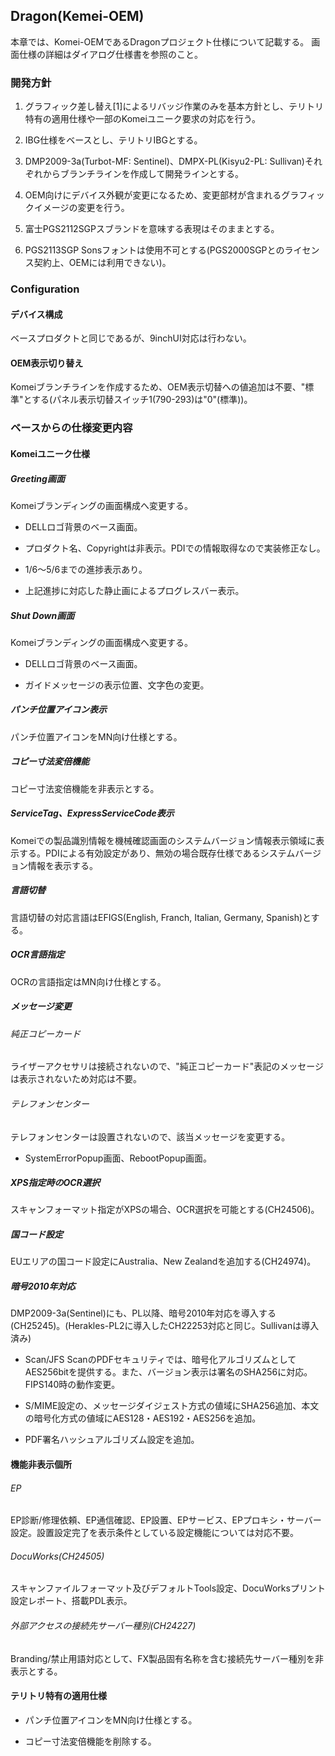##  Dragon(Kemei-OEM)
本章では、Komei-OEMであるDragonプロジェクト仕様について記載する。
画面仕様の詳細はダイアログ仕様書を参照のこと。

### 

### 開発方針

1.  グラフィック差し替え[1]によるリバッジ作業のみを基本方針とし、テリトリ特有の適用仕様や一部のKomeiユニーク要求の対応を行う。

2.  IBG仕様をベースとし、テリトリIBGとする。

3.  DMP2009-3a(Turbot-MF: Sentinel)、DMPX-PL(Kisyu2-PL:
    Sullivan)それぞれからブランチラインを作成して開発ラインとする。

4.  OEM向けにデバイス外観が変更になるため、変更部材が含まれるグラフィックイメージの変更を行う。

5.  富士PGS2112SGPスブランドを意味する表現はそのままとする。

6.  PGS2113SGP
    Sonsフォントは使用不可とする(PGS2000SGPとのライセンス契約上、OEMには利用できない)。

### Configuration

#### デバイス構成

ベースプロダクトと同じであるが、9inchUI対応は行わない。

#### OEM表示切り替え

Komeiブランチラインを作成するため、OEM表示切替への値追加は不要、"標準"とする(パネル表示切替スイッチ1(790-293)は"0"(標準))。

### ベースからの仕様変更内容

#### Komeiユニーク仕様

##### Greeting画面
Komeiブランディングの画面構成へ変更する。

-   DELLロゴ背景のベース画面。

-   プロダクト名、Copyrightは非表示。PDIでの情報取得なので実装修正なし。

-   1/6～5/6までの進捗表示あり。

-   上記進捗に対応した静止画によるプログレスバー表示。

##### Shut Down画面
Komeiブランディングの画面構成へ変更する。

-   DELLロゴ背景のベース画面。

-   ガイドメッセージの表示位置、文字色の変更。

##### パンチ位置アイコン表示
パンチ位置アイコンをMN向け仕様とする。

##### コピー寸法変倍機能
コピー寸法変倍機能を非表示とする。

##### ServiceTag、ExpressServiceCode表示
Komeiでの製品識別情報を機械確認画面のシステムバージョン情報表示領域に表示する。PDIによる有効設定があり、無効の場合既存仕様であるシステムバージョン情報を表示する。

##### 言語切替
言語切替の対応言語はEFIGS(English, Franch, Italian, Germany,
Spanish)とする。

##### OCR言語指定
OCRの言語指定はMN向け仕様とする。

##### メッセージ変更

###### 純正コピーカード

ライザーアクセサリは接続されないので、"純正コピーカード"表記のメッセージは表示されないため対応は不要。

###### テレフォンセンター

テレフォンセンターは設置されないので、該当メッセージを変更する。

-   SystemErrorPopup画面、RebootPopup画面。

##### XPS指定時のOCR選択

スキャンフォーマット指定がXPSの場合、OCR選択を可能とする(CH24506)。

##### 国コード設定

EUエリアの国コード設定にAustralia、New
Zealandを追加する(CH24974)。

##### 暗号2010年対応

DMP2009-3a(Sentinel)にも、PL以降、暗号2010年対応を導入する(CH25245)。(Herakles-PL2に導入したCH22253対応と同じ。Sullivanは導入済み)

-   Scan/JFS
    ScanのPDFセキュリティでは、暗号化アルゴリズムとしてAES256bitを提供する。また、バージョン表示は署名のSHA256に対応。FIPS140時の動作変更。

-   S/MIME設定の、メッセージダイジェスト方式の値域にSHA256追加、本文の暗号化方式の値域にAES128・AES192・AES256を追加。

-   PDF署名ハッシュアルゴリズム設定を追加。

#### 機能非表示個所

###### EP
EP診断/修理依頼、EP通信確認、EP設置、EPサービス、EPプロキシ・サーバー設定。設置設定完了を表示条件としている設定機能については対応不要。

###### DocuWorks(CH24505)
スキャンファイルフォーマット及びデフォルトTools設定、DocuWorksプリント設定レポート、搭載PDL表示。

###### 外部アクセスの接続先サーバー種別(CH24227)
Branding/禁止用語対応として、FX製品固有名称を含む接続先サーバー種別を非表示とする。

#### テリトリ特有の適用仕様

-   パンチ位置アイコンをMN向け仕様とする。

-   コピー寸法変倍機能を削除する。
